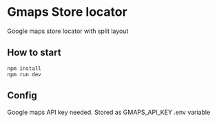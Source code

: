 # Gmaps Store locator
Google maps store locator with split layout

## How to start
```
npm install
npm run dev
```

## Config
Google maps API key needed. Stored as GMAPS_API_KEY .env variable
